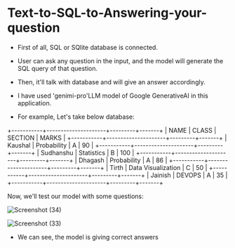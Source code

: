 # Text-to-SQL-to-Answering-your-question

+ First of all, SQL or SQlite database is connected.
+ User can ask any question in the input, and the model will generate the SQL query of that question.
+ Then, it'll talk with database and will give an answer accordingly.
+ I have used 'genimi-pro'LLM model of Google GenerativeAI in this application.

+ For example, Let's take below database:

+-----------+---------------------+---------+-------+
|   NAME    |        CLASS        | SECTION | MARKS |
+-----------+---------------------+---------+-------+
|  Kaushal  |    Probability     |    A    |   90  |
+-----------+---------------------+---------+-------+
| Sudhanshu |     Statistics      |    B    |  100  |
+-----------+---------------------+---------+-------+
|  Dhagash  |    Probability     |    A    |   86  |
+-----------+---------------------+---------+-------+
|   Tirth   | Data Visualization |    C    |   50  |
+-----------+---------------------+---------+-------+
|  Jainish  |        DEVOPS       |    A    |   35  |
+-----------+---------------------+---------+-------+


Now, we'll test our model with some questions:

![Screenshot (34)](https://github.com/kdhananiUH/Q-A-with-SQL-database-using-google-gemini/assets/111707291/3bdda54a-fa30-4370-957f-cea607b6a587)

![Screenshot (33)](https://github.com/kdhananiUH/Q-A-with-SQL-database-using-google-gemini/assets/111707291/183d979f-8f3c-4e45-8bf6-f9f0ac89e572)

+ We can see, the model is giving correct answers
